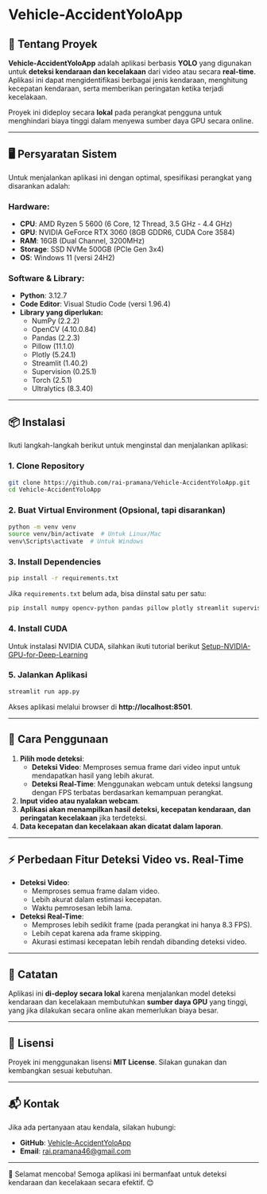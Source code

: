 # Vehicle-AccidentYoloApp

## 🚗 Tentang Proyek

**Vehicle-AccidentYoloApp** adalah aplikasi berbasis **YOLO** yang digunakan untuk **deteksi kendaraan dan kecelakaan** dari video atau secara **real-time**. Aplikasi ini dapat mengidentifikasi berbagai jenis kendaraan, menghitung kecepatan kendaraan, serta memberikan peringatan ketika terjadi kecelakaan.

Proyek ini dideploy secara **lokal** pada perangkat pengguna untuk menghindari biaya tinggi dalam menyewa sumber daya GPU secara online.

---

## 🖥️ Persyaratan Sistem

Untuk menjalankan aplikasi ini dengan optimal, spesifikasi perangkat yang disarankan adalah:

### **Hardware:**

-   **CPU**: AMD Ryzen 5 5600 (6 Core, 12 Thread, 3.5 GHz - 4.4 GHz)
-   **GPU**: NVIDIA GeForce RTX 3060 (8GB GDDR6, CUDA Core 3584)
-   **RAM**: 16GB (Dual Channel, 3200MHz)
-   **Storage**: SSD NVMe 500GB (PCIe Gen 3x4)
-   **OS**: Windows 11 (versi 24H2)

### **Software & Library:**

-   **Python**: 3.12.7
-   **Code Editor**: Visual Studio Code (versi 1.96.4)
-   **Library yang diperlukan:**
    -   NumPy (2.2.2)
    -   OpenCV (4.10.0.84)
    -   Pandas (2.2.3)
    -   Pillow (11.1.0)
    -   Plotly (5.24.1)
    -   Streamlit (1.40.2)
    -   Supervision (0.25.1)
    -   Torch (2.5.1)
    -   Ultralytics (8.3.40)

---

## 📦 Instalasi

Ikuti langkah-langkah berikut untuk menginstal dan menjalankan aplikasi:

### **1. Clone Repository**

```sh
git clone https://github.com/rai-pramana/Vehicle-AccidentYoloApp.git
cd Vehicle-AccidentYoloApp
```

### **2. Buat Virtual Environment (Opsional, tapi disarankan)**

```sh
python -m venv venv
source venv/bin/activate  # Untuk Linux/Mac
venv\Scripts\activate  # Untuk Windows
```

### **3. Install Dependencies**

```sh
pip install -r requirements.txt
```

Jika `requirements.txt` belum ada, bisa diinstal satu per satu:

```sh
pip install numpy opencv-python pandas pillow plotly streamlit supervision torch ultralytics
```

### **4. Install CUDA**

Untuk instalasi NVIDIA CUDA, silahkan ikuti tutorial berikut [Setup-NVIDIA-GPU-for-Deep-Learning](https://github.com/entbappy/Setup-NVIDIA-GPU-for-Deep-Learning)

### **5. Jalankan Aplikasi**

```sh
streamlit run app.py
```

Akses aplikasi melalui browser di **http://localhost:8501**.

---

## 🔧 Cara Penggunaan

1. **Pilih mode deteksi**:
    - **Deteksi Video**: Memproses semua frame dari video input untuk mendapatkan hasil yang lebih akurat.
    - **Deteksi Real-Time**: Menggunakan webcam untuk deteksi langsung dengan FPS terbatas berdasarkan kemampuan perangkat.
2. **Input video atau nyalakan webcam**.
3. **Aplikasi akan menampilkan hasil deteksi, kecepatan kendaraan, dan peringatan kecelakaan** jika terdeteksi.
4. **Data kecepatan dan kecelakaan akan dicatat dalam laporan**.

---

## ⚡ Perbedaan Fitur Deteksi Video vs. Real-Time

-   **Deteksi Video**:
    -   Memproses semua frame dalam video.
    -   Lebih akurat dalam estimasi kecepatan.
    -   Waktu pemrosesan lebih lama.
-   **Deteksi Real-Time**:
    -   Memproses lebih sedikit frame (pada perangkat ini hanya 8.3 FPS).
    -   Lebih cepat karena ada frame skipping.
    -   Akurasi estimasi kecepatan lebih rendah dibanding deteksi video.

---

## 📌 Catatan

Aplikasi ini **di-deploy secara lokal** karena menjalankan model deteksi kendaraan dan kecelakaan membutuhkan **sumber daya GPU** yang tinggi, yang jika dilakukan secara online akan memerlukan biaya besar.

---

## 📜 Lisensi

Proyek ini menggunakan lisensi **MIT License**. Silakan gunakan dan kembangkan sesuai kebutuhan.

---

## 📬 Kontak

Jika ada pertanyaan atau kendala, silakan hubungi:

-   **GitHub**: [Vehicle-AccidentYoloApp](https://github.com/rai-pramana/Vehicle-AccidentYoloApp)
-   **Email**: rai.pramana46@gmail.com

---

🚀 Selamat mencoba! Semoga aplikasi ini bermanfaat untuk deteksi kendaraan dan kecelakaan secara efektif. 😊
